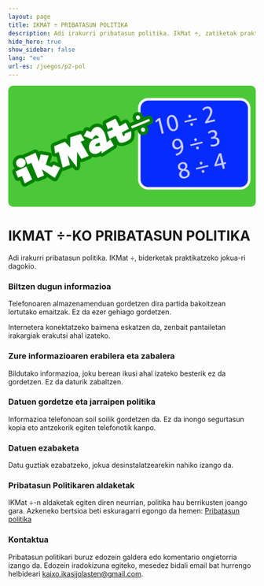 ```yaml
---
layout: page
title: IKMAT ÷ PRIBATASUN POLITIKA
description: Adi irakurri pribatasun politika. IkMat ÷, zatiketak praktikatzeko jokua-ri dagokio.
hide_hero: true
show_sidebar: false
lang: "eu"
url-es: /juegos/p2-pol
---
```

<div class="columns is-centered">
    <div class="column is-4-desktop is-6-tablet  is-8-mobile">
        <img src="/img/google_play_imagen_1024_div.png" style="border-radius: 10px"/>
    </div>
</div>

# IKMAT ÷-KO PRIBATASUN POLITIKA
Adi irakurri pribatasun politika. IKMat ÷, biderketak praktikatzeko jokua-ri dagokio.

### Biltzen dugun informazioa
Telefonoaren almazenamenduan gordetzen dira partida bakoitzean lortutako emaitzak. Ez da ezer gehiago gordetzen.

Internetera konektatzeko baimena eskatzen da, zenbait pantailetan irakargiak erakutsi ahal izateko.

### Zure informazioaren erabilera eta zabalera
Bildutako informazioa, joku berean ikusi ahal izateko besterik ez da gordetzen. Ez da daturik zabaltzen.

### Datuen gordetze eta jarraipen politika
Informazioa telefonoan soil soilik gordetzen da. Ez da inongo segurtasun kopia eto antzekorik egiten telefonotik kanpo.

### Datuen ezabaketa
Datu guztiak ezabatzeko, jokua desinstalatzearekin nahiko izango da.

### Pribatasun Politikaren aldaketak
IKMat ÷-n aldaketak egiten diren neurrian, politika hau berrikusten joango gara. Azkeneko bertsioa beti eskuragarri egongo da hemen: [Pribatasun politika](/jokuak/p2-pol)

### Kontaktua <i class="fas fa-envelope"></i>
Pribatasun politikari buruz edozein galdera edo komentario ongietorria izango da. Edozein iradokizuna egiteko, mesedez bidali email bat hurrengo helbideari kaixo.ikasijolasten@gmail.com.